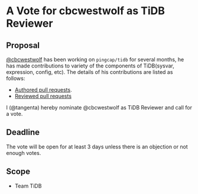 # A Vote for cbcwestwolf as TiDB Reviewer

## Proposal

[@cbcwestwolf](https://github.com/cbcwestwolf) has been working on `pingcap/tidb` for several months, he has made contributions to variety of the components of TiDB(sysvar, expression, config, etc). The details of his contributions are listed as follows:

* [Authored pull requests](https://github.com/pingcap/tidb/issues?q=is%3Apr+author%3Acbcwestwolf+is%3Aclosed).
* [Reviewed pull requests](https://github.com/pingcap/tidb/pulls?q=is%3Apr+reviewed-by%3Acbcwestwolf+)

I (@tangenta) hereby nominate @cbcwestwolf as TiDB Reviewer and call for a vote.

## Deadline

The vote will be open for at least 3 days unless there is an objection or not enough votes.

## Scope

* Team TiDB
